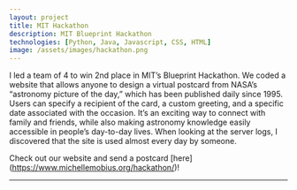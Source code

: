 ```yaml
---
layout: project
title: MIT Hackathon  
description: MIT Blueprint Hackathon
technologies: [Python, Java, Javascript, CSS, HTML]
image: /assets/images/hackathon.png
---
```




I led a team of 4 to win 2nd place in MIT’s Blueprint Hackathon. We coded a website that allows anyone to design a virtual postcard from NASA’s “astronomy picture of the day,” which has been published daily since 1995. Users can specify a recipient of the card, a custom greeting, and a specific date associated with the occasion. It’s an exciting way to connect with family and friends, while also making astronomy knowledge easily accessible in people’s day-to-day lives. When looking at the server logs, I discovered that the site is used almost every day by someone.

Check out our website and send a postcard [here] (https://www.michellemobius.org/hackathon/)!


---


